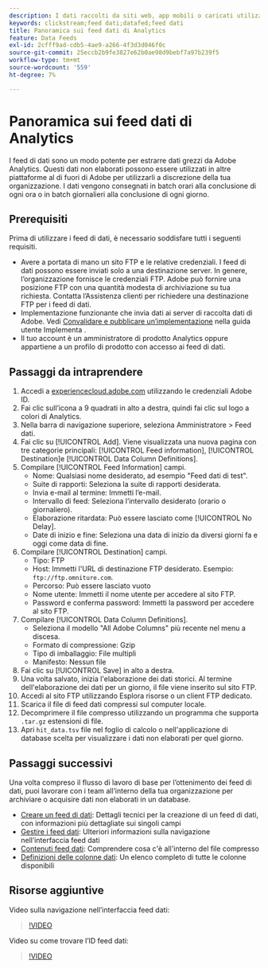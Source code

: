 ```yaml
---
description: I dati raccolti da siti web, app mobili o caricati utilizzando API di servizi web o origini dati, vengono elaborati e memorizzati nella Data Warehouse di Adobe. Questi dati click-stream non elaborati formano il set di dati utilizzato da Adobe Analytics.
keywords: clickstream;feed dati;datafed;feed dati
title: Panoramica sui feed dati di Analytics
feature: Data Feeds
exl-id: 2cfff9ad-cdb5-4ae9-a266-4f3d3d046f0c
source-git-commit: 25eccb2b9fe3827e62b0ae98d9bebf7a97b239f5
workflow-type: tm+mt
source-wordcount: '559'
ht-degree: 7%

---
```


# Panoramica sui feed dati di Analytics

I feed di dati sono un modo potente per estrarre dati grezzi da Adobe Analytics. Questi dati non elaborati possono essere utilizzati in altre piattaforme al di fuori di Adobe per utilizzarli a discrezione della tua organizzazione. I dati vengono consegnati in batch orari alla conclusione di ogni ora o in batch giornalieri alla conclusione di ogni giorno.

## Prerequisiti

Prima di utilizzare i feed di dati, è necessario soddisfare tutti i seguenti requisiti.

* Avere a portata di mano un sito FTP e le relative credenziali. I feed di dati possono essere inviati solo a una destinazione server. In genere, l’organizzazione fornisce le credenziali FTP. Adobe può fornire una posizione FTP con una quantità modesta di archiviazione su tua richiesta. Contatta l’Assistenza clienti per richiedere una destinazione FTP per i feed di dati.
* Implementazione funzionante che invia dati ai server di raccolta dati di Adobe. Vedi [Convalidare e pubblicare un’implementazione](/help/implement/launch/validate-publish-prod.md) nella guida utente Implementa .
* Il tuo account è un amministratore di prodotto Analytics oppure appartiene a un profilo di prodotto con accesso ai feed di dati.

## Passaggi da intraprendere

1. Accedi a [experiencecloud.adobe.com](https://experiencecloud.adobe.com) utilizzando le credenziali Adobe ID.
2. Fai clic sull’icona a 9 quadrati in alto a destra, quindi fai clic sul logo a colori di Analytics.
3. Nella barra di navigazione superiore, seleziona Amministratore > Feed dati.
4. Fai clic su [!UICONTROL Add]. Viene visualizzata una nuova pagina con tre categorie principali: [!UICONTROL Feed information], [!UICONTROL Destination]e [!UICONTROL Data Column Definitions].
5. Compilare [!UICONTROL Feed Information] campi.
   * Nome: Qualsiasi nome desiderato, ad esempio &quot;Feed dati di test&quot;.
   * Suite di rapporti: Seleziona la suite di rapporti desiderata.
   * Invia e-mail al termine: Immetti l’e-mail.
   * Intervallo di feed: Seleziona l’intervallo desiderato (orario o giornaliero).
   * Elaborazione ritardata: Può essere lasciato come [!UICONTROL No Delay].
   * Date di inizio e fine: Seleziona una data di inizio da diversi giorni fa e oggi come data di fine.
6. Compilare [!UICONTROL Destination] campi.
   * Tipo: FTP
   * Host: Immetti l&#39;URL di destinazione FTP desiderato. Esempio: `ftp://ftp.omniture.com`.
   * Percorso: Può essere lasciato vuoto
   * Nome utente: Immetti il nome utente per accedere al sito FTP.
   * Password e conferma password: Immetti la password per accedere al sito FTP.
7. Compilare [!UICONTROL Data Column Definitions].
   * Seleziona il modello &quot;All Adobe Columns&quot; più recente nel menu a discesa.
   * Formato di compressione: Gzip
   * Tipo di imballaggio: File multipli
   * Manifesto: Nessun file
8. Fai clic su [!UICONTROL Save] in alto a destra.
9. Una volta salvato, inizia l&#39;elaborazione dei dati storici. Al termine dell&#39;elaborazione dei dati per un giorno, il file viene inserito sul sito FTP.
10. Accedi al sito FTP utilizzando Esplora risorse o un client FTP dedicato.
11. Scarica il file di feed dati compressi sul computer locale.
12. Decomprimere il file compresso utilizzando un programma che supporta `.tar.gz` estensioni di file.
13. Apri `hit_data.tsv` file nel foglio di calcolo o nell&#39;applicazione di database scelta per visualizzare i dati non elaborati per quel giorno.

## Passaggi successivi

Una volta compreso il flusso di lavoro di base per l’ottenimento dei feed di dati, puoi lavorare con i team all’interno della tua organizzazione per archiviare o acquisire dati non elaborati in un database.

* [Creare un feed di dati](create-feed.md): Dettagli tecnici per la creazione di un feed di dati, con informazioni più dettagliate sui singoli campi
* [Gestire i feed dati](df-manage-feeds.md): Ulteriori informazioni sulla navigazione nell’interfaccia feed dati
* [Contenuti feed dati](c-df-contents/datafeeds-contents.md): Comprendere cosa c&#39;è all&#39;interno del file compresso
* [Definizioni delle colonne dati](c-df-contents/datafeeds-reference.md): Un elenco completo di tutte le colonne disponibili

## Risorse aggiuntive

Video sulla navigazione nell’interfaccia feed dati:

>[!VIDEO](https://video.tv.adobe.com/v/25452/?quality=12)

Video su come trovare l’ID feed dati:

>[!VIDEO](https://video.tv.adobe.com/v/335747/?quality=12)
